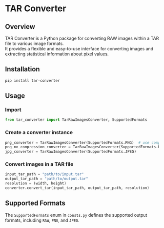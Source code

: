 # TAR Converter
## Overview
TAR Converter is a Python package for converting RAW images within a TAR file to various image formats.  
It provides a flexible and easy-to-use interface for converting images and extracting statistical information about pixel values.

## Installation
```bash
pip install tar-converter
```

## Usage
### Import
```python
from tar_converter import TarRawImagesConverter, SupportedFormats 
```

### Create a converter instance
```python
png_converter = TarRawImagesConverter(SupportedFormats.PNG)  # use compress_level=0 for faster conversion
png_no_compression_converter = TarRawImagesConverter(SupportedFormats.PNG, compress_level=0)  # use compress_level=0 for faster conversion
jpg_converter = TarRawImagesConverter(SupportedFormats.JPEG)
```

### Convert images in a TAR file
```python
input_tar_path = "path/to/input.tar"
output_tar_path = "path/to/output.tar"
resolution = (width, height)
converter.convert_tar(input_tar_path, output_tar_path, resolution)
```

## Supported Formats
The `SupportedFormats` enum in `consts.py` defines the supported output formats, including `RAW`, `PNG`, and `JPEG`.
